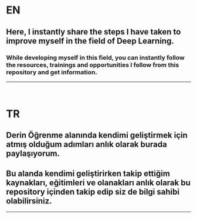 # EN

## Here, I instantly share the steps I have taken to improve myself in the field of Deep Learning.
### While developing myself in this field, you can instantly follow the resources, trainings and opportunities I follow from this repository and get information.

------------------



&nbsp;
&nbsp;



# TR
## Derin Öğrenme alanında kendimi geliştirmek için atmış olduğum adımları anlık olarak burada paylaşıyorum.
## Bu alanda kendimi geliştirirken takip ettiğim kaynakları, eğitimleri ve olanakları anlık olarak bu repository içinden takip edip siz de bilgi sahibi olabilirsiniz. 

------------------